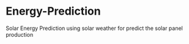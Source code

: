 # Energy-Prediction
Solar Energy Prediction using solar weather for predict the solar panel production
